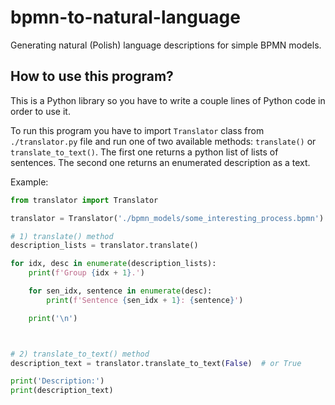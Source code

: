 # bpmn-to-natural-language
Generating natural (Polish) language descriptions for simple BPMN models.

## How to use this program?
This is a Python library so you have to write a couple lines of Python code in order to use it.

To run this program you have to import `Translator` class from `./translator.py` file and run one of two available methods: `translate()` or `translate_to_text()`.
The first one returns a python list of lists of sentences. The second one returns an enumerated description as a text.

Example:

```python
from translator import Translator

translator = Translator('./bpmn_models/some_interesting_process.bpmn')

# 1) translate() method
description_lists = translator.translate()

for idx, desc in enumerate(description_lists):
    print(f'Group {idx + 1}.')

    for sen_idx, sentence in enumerate(desc):
        print(f'Sentence {sen_idx + 1}: {sentence}')

    print('\n')



# 2) translate_to_text() method
description_text = translator.translate_to_text(False)  # or True

print('Description:')
print(description_text)
```
